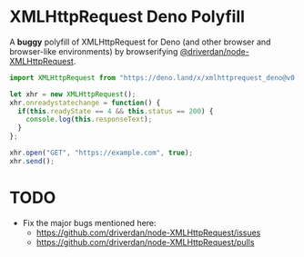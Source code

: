 # XMLHttpRequest Deno Polyfill

A **buggy** polyfill of XMLHttpRequest for Deno (and other browser and browser-like environments) by browserifying [@driverdan/node-XMLHttpRequest](https://github.com/driverdan/node-XMLHttpRequest).

```js
import XMLHttpRequest from "https://deno.land/x/xmlhttprequest_deno@v0.0.2/mod.js";

let xhr = new XMLHttpRequest();
xhr.onreadystatechange = function() {
  if(this.readyState == 4 && this.status == 200) {
    console.log(this.responseText);
  }
};

xhr.open("GET", "https://example.com", true);
xhr.send();
```

# TODO

* Fix the major bugs mentioned here:
  * https://github.com/driverdan/node-XMLHttpRequest/issues
  * https://github.com/driverdan/node-XMLHttpRequest/pulls
